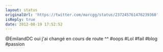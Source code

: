 ```yaml
---
layout: status
originalUrl: 'https://twitter.com/marcgg/status/237245761476239360'
isReply: true
date: 2012-08-19 17:52:52
---
```


@EmilandDC oui j'ai changé en cours de route ^^ #oops #Lol #fail #blog #passion
